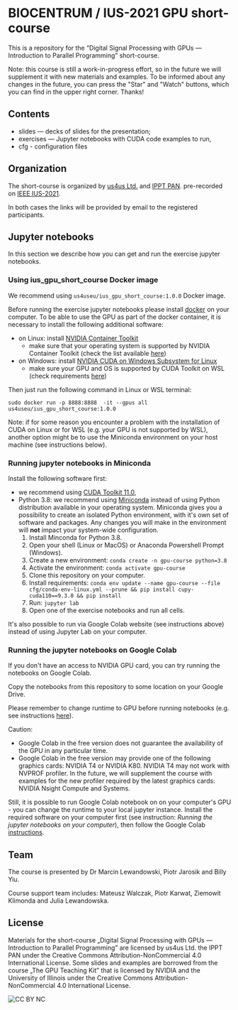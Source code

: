# BIOCENTRUM / IUS-2021 GPU short-course

This is a repository for the “Digital Signal Processing with GPUs — Introduction to Parallel Programming” short-course.

Note: this course is still a work-in-progress effort, so in the future we will supplement it with new materials and examples. To be informed about any changes in the future, you can press the "Star" and "Watch" buttons, which you can find in the upper right corner. Thanks!

## Contents
- slides — decks of slides for the presentation; 
- exercises — Jupyter notebooks with CUDA code examples to run,
- cfg - configuration files 

## Organization
The short-course is organized by [us4us Ltd.](http://us4us.eu/) and [IPPT PAN](http://www.ippt.pan.pl/en/). pre-recorded on [IEEE IUS-2021](https://2021.ieee-ius.org/short-courses/).

In both cases the links will be provided by email to the registered participants.

## Jupyter notebooks

In this section we describe how you can get and run the exercise jupyter notebooks.

### Using ius_gpu_short_course Docker image

We recommend using `us4useu/ius_gpu_short_course:1.0.0` Docker image.

Before running the exercise jupyter notebooks please install [docker](https://docs.docker.com/get-docker/) on your computer. To be able to use the GPU as part of the docker container, it is necessary to install the following additional software:

- on Linux: install [NVIDIA Container Toolkit](https://docs.nvidia.com/datacenter/cloud-native/container-toolkit/install-guide.html)
  - make sure that your operating system is supported by NVIDIA Container Toolkit (check the list available [here](https://docs.nvidia.com/datacenter/cloud-native/container-toolkit/install-guide.html#linux-distributions))
- on Windows: install [NVIDIA CUDA on Windows Subsystem for Linux](https://docs.nvidia.com/cuda/wsl-user-guide/index.html)
  - make sure your GPU and OS is supported by CUDA Toolkit on WSL (check requirements [here](https://docs.nvidia.com/cuda/wsl-user-guide/index.html#wsl2-system-requirements))

Then just run the following command in Linux or WSL terminal:

```
sudo docker run -p 8888:8888  -it --gpus all us4useu/ius_gpu_short_course:1.0.0
```

Note: if for some reason you encounter a problem with the installation of CUDA on Linux or for WSL (e.g. your GPU is not supported by WSL), another option might be to use the Miniconda environment on your host machine (see instructions below).

### Running jupyter notebooks in Miniconda

Install the following software first:
- we recommend using [CUDA Toolkit 11.0](https://developer.nvidia.com/cuda-11.0-download-archive),
- Python 3.8: we recommend using [Miniconda](https://docs.conda.io/en/latest/miniconda.html) instead of using Python distribution available in your operating system. Miniconda gives you a possibility to create an isolated Python environment, with it's own set of software and packages. Any changes you will make in the environment will **not** impact your system-wide configuration.
  1. Install Minconda for Python 3.8.
  3. Open your shell (Linux or MacOS) or Anaconda Powershell Prompt (Windows).
  4. Create a new environment: `conda create -n gpu-course python=3.8`
  5. Activate the environment: `conda activate gpu-course`
  6. Clone this repository on your computer.
  7. Install requirements: `conda env update --name gpu-course --file cfg/conda-env-linux.yml --prune && pip install cupy-cuda110==9.3.0 && pip install ` 
  9. Run: `jupyter lab`
  10. Open one of the exercise notebooks and run all cells.

It's also possible to run via Google Colab website (see instructions above) instead of using Jupyter Lab on your computer. 

### Running the jupyter notebooks on Google Colab

If you don't have an access to NVIDIA GPU card, you can try running the notebooks on Google Colab.

Copy the notebooks from this repository to some location on your Google Drive. 

Please remember to change runtime to GPU before running notebooks (e.g. see instructions [here](https://www.geeksforgeeks.org/how-to-use-google-colab/)). 

Caution:

- Google Colab in the free version does not guarantee the availability of the GPU in any particular time.
- Google Colab in the free version may provide one of the following graphics cards: NVIDIA T4 or NVIDIA K80. NVIDIA T4 may not work with NVPROF profiler. In the future, we will supplement the course with examples for the new profiler required by the latest graphics cards: NVIDIA Nsight Compute and Systems.

Still, it is possible to run Google Colab notebook on on your computer's GPU - you can change the runtime to your local jupyter instance. Install the required software on your computer first (see instruction: *Running the jupyter notebooks on your computer*), then follow the Google Colab [instructions](https://research.google.com/colaboratory/local-runtimes.html).

## Team
The course is presented by Dr Marcin Lewandowski, Piotr Jarosik and Billy Yiu.

Course support team includes: Mateusz Walczak, Piotr Karwat, Ziemowit Klimonda and Julia Lewandowska.

## License
Materials for the short-course „Digital Signal Processing with GPUs — Introduction to Parallel Programming” are licensed by us4us Ltd. the IPPT PAN under the Creative Commons Attribution-NonCommercial 4.0 International License.
Some slides and examples are borrowed from the course „The GPU Teaching Kit” that is licensed by NVIDIA and the University of Illinois under the Creative Commons Attribution-NonCommercial 4.0 International License.

![CC BY NC](https://mirrors.creativecommons.org/presskit/buttons/88x31/png/by-nc.png "CC BY NC")
